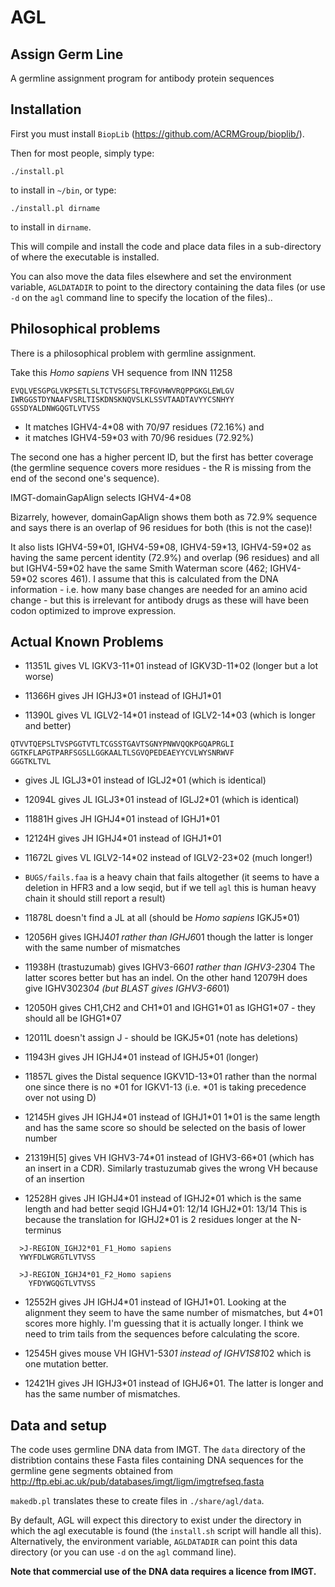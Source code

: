 AGL
===

Assign Germ Line
----------------

A germline assignment program for antibody protein sequences

Installation
------------

First you must install `BiopLib` (https://github.com/ACRMGroup/bioplib/).

Then for most people, simply type:
```
./install.pl
```
to install in `~/bin`, or type:
```
./install.pl dirname
```
to install in `dirname`.

This will compile and install the code and place data files in a
sub-directory of where the executable is installed.

You can also move the data files elsewhere and set the environment
variable, `AGLDATADIR` to point to the directory containing the data
files (or use `-d` on the `agl` command line to specify the location
of the files)..

Philosophical problems
----------------------

There is a philosophical problem with germline assignment.

Take this *Homo sapiens* VH sequence from INN 11258

```
EVQLVESGPGLVKPSETLSLTCTVSGFSLTRFGVHWVRQPPGKGLEWLGV
IWRGGSTDYNAAFVSRLTISKDNSKNQVSLKLSSVTAADTAVYYCSNHYY
GSSDYALDNWGQGTLVTVSS
```

- It matches IGHV4-4\*08 with 70/97 residues (72.16%) and
- it matches IGHV4-59\*03 with 70/96 residues (72.92%)

The second one has a higher percent ID, but the first has better
coverage (the germline sequence covers more residues - the R is
missing from the end of the second one's sequence).

IMGT-domainGapAlign selects IGHV4-4\*08

Bizarrely, however, domainGapAlign shows them both as 72.9% sequence
and says there is an overlap of 96 residues for both (this is not the
case)! 

It also lists IGHV4-59\*01, IGHV4-59\*08, IGHV4-59\*13, IGHV4-59\*02
as having the same percent identity (72.9%) and overlap (96 residues)
and all but IGHV4-59\*02 have the same Smith Waterman score (462;
IGHV4-59\*02 scores 461). I assume that this is calculated from the
DNA information - i.e. how many base changes are needed for an amino
acid change - but this is irrelevant for antibody drugs as these will
have been codon optimized to improve expression.

Actual Known Problems
---------------------

- 11351L gives VL IGKV3-11\*01 instead of IGKV3D-11\*02 (longer but a lot worse)

- 11366H gives JH IGHJ3\*01 instead of IGHJ1\*01

- 11390L gives VL IGLV2-14\*01 instead of IGLV2-14\*03 (which is longer and better)

```
QTVVTQEPSLTVSPGGTVTLTCGSSTGAVTSGNYPNWVQQKPGQAPRGLI
GGTKFLAPGTPARFSGSLLGGKAALTLSGVQPEDEAEYYCVLWYSNRWVF
GGGTKLTVL
```
- gives JL IGLJ3\*01 instead of IGLJ2\*01 (which is identical)

- 12094L gives JL IGLJ3\*01 instead of IGLJ2\*01 (which is identical)

- 11881H gives JH IGHJ4\*01 instead of IGHJ1\*01

- 12124H gives JH IGHJ4\*01 instead of IGHJ1\*01

- 11672L gives VL IGLV2-14\*02 instead of IGLV2-23\*02 (much longer!)

- `BUGS/fails.faa` is a heavy chain that fails altogether (it seems to
  have a deletion in HFR3 and a low seqid, but if we tell `agl` this
  is human heavy chain it should still report a result)

- 11878L doesn't find a JL at all (should be *Homo sapiens* IGKJ5\*01)

- 12056H gives IGHJ4*01 rather than IGHJ6*01 though the latter is
  longer with the same number of mismatches

- 11938H (trastuzumab) gives IGHV3-66*01 rather than IGHV3-23*04 The
  latter scores better but has an indel. On the other hand 12079H does
  give IGHV3023*04 (but BLAST gives IGHV3-66*01)

- 12050H gives CH1,CH2 and CH1\*01 and IGHG1\*01 as IGHG1\*07 - they should
  all be IGHG1\*07

- 12011L doesn't assign J - should be IGKJ5\*01 (note has deletions)

- 11943H gives JH  IGHJ4\*01 instead of IGHJ5\*01 (longer)

- 11857L gives the Distal sequence IGKV1D-13\*01 rather than the normal
  one since there is no \*01 for IGKV1-13 (i.e. \*01 is taking
  precedence over not using D)

- 12145H gives JH IGHJ4\*01 instead of IGHJ1\*01 1\*01 is the same length
  and has the same score so should be selected on the basis of lower number

- 21319H[5] gives VH IGHV3-74\*01 instead of IGHV3-66\*01 (which has an insert
  in a CDR). Similarly trastuzumab gives the wrong VH because of an insertion

- 12528H gives JH IGHJ4\*01 instead of IGHJ2\*01 which is the same length and
  had better seqid IGHJ4\*01: 12/14 IGHJ2*01: 13/14
  This is because the translation for IGHJ2\*01 is 2 residues longer at the
  N-terminus
```  
  >J-REGION_IGHJ2*01_F1_Homo sapiens
  YWYFDLWGRGTLVTVSS

  >J-REGION_IGHJ4*01_F2_Homo sapiens
    YFDYWGQGTLVTVSS
```

- 12552H gives JH IGHJ4\*01 instead of IGHJ1\*01. Looking at the alignment
  they seem to have the same number of mismatches, but 4\*01 scores
  more highly. I'm guessing that it is actually longer. I think we need to
  trim tails from the sequences before calculating the score.

- 12545H gives mouse VH IGHV1-53*01 instead of IGHV1S81*02 which is one
  mutation better.

- 12421H gives JH IGHJ3\*01 instead of IGHJ6*01. The latter is longer
  and has the same number of mismatches.

Data and setup
--------------

The code uses germline DNA data from IMGT. The `data` directory of the
distribtion contains these Fasta files containing DNA sequences for
the germline gene segments obtained from
http://ftp.ebi.ac.uk/pub/databases/imgt/ligm/imgtrefseq.fasta

`makedb.pl` translates these to create files in `./share/agl/data`.

By default, AGL will expect this directory to exist under the
directory in which the agl executable is found (the `install.sh`
script will handle all this). Alternatively, the environment variable,
`AGLDATADIR` can point this data directory (or you can use `-d` on the
`agl` command line).

**Note that commercial use of the DNA data requires a licence from IMGT.**
